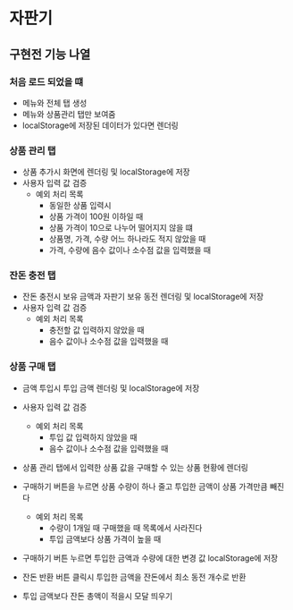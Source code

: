 # 자판기 

## 구현전 기능 나열

### 처음 로드 되었을 떄
  - 메뉴와 전체 탭 생성
  - 메뉴와 상품관리 탭만 보여줌
  - localStorage에 저장된 데이터가 있다면 렌더링
  
### 상품 관리 탭
  - 상품 추가시 화면에 렌더링 및 localStorage에 저장
  - 사용자 입력 값 검증
    - 예외 처리 목록
      - 동일한 상품 입력시
      - 상품 가격이 100원 이하일 때
      - 상품 가격이 10으로 나누어 떨어지지 않을 떄
      - 상품명, 가격, 수량 어느 하나라도 적지 않았을 때
      - 가격, 수량에 음수 값이나 소수점 값을 입력했을 때

### 잔돈 충전 탭
  - 잔돈 충전시 보유 금액과 자판기 보유 동전 렌더링 및 localStorage에 저장
  - 사용자 입력 값 검증
    - 예외 처리 목록
      - 충전할 값 입력하지 않았을 때
      - 음수 값이나 소수점 값을 입력했을 때

### 상품 구매 탭
  - 금액 투입시 투입 금액 렌더링 및 localStorage에 저장
  - 사용자 입력 값 검증
    - 예외 처리 목록
      - 투입 값 입력하지 않았을 때
      - 음수 값이나 소수점 값을 입력했을 때

  - 상품 관리 탭에서 입력한 상품 값을 구매할 수 있는 상품 현황에 렌더링
  - 구매하기 버튼을 누르면 상품 수량이 하나 줄고 투입한 금액이 상품 가격만큼 빼진다
    - 예외 처리 목록
      - 수량이 1개일 때 구매했을 때 목록에서 사라진다
      - 투입 금액보다 상품 가격이 높을 때
  - 구매하기 버튼 누르면 투입한 금액과 수량에 대한 변경 값 localStorage에 저장

  - 잔돈 반환 버튼 클릭시 투입한 금액을 잔돈에서 최소 동전 개수로 반환
  - 투입 금액보다 잔돈 총액이 적을시 모달 띄우기
